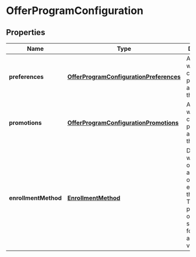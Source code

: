
# OfferProgramConfiguration

## Properties
Name | Type | Description | Notes
------------ | ------------- | ------------- | -------------
**preferences** | [**OfferProgramConfigurationPreferences**](OfferProgramConfigurationPreferences.md) | An object which contains the preferences applied to the offer. |  [optional]
**promotions** | [**OfferProgramConfigurationPromotions**](OfferProgramConfigurationPromotions.md) | An object which contains the promotions applied to the offer. |  [optional]
**enrollmentMethod** | [**EnrollmentMethod**](EnrollmentMethod.md) | Determines whether the offer was automatically or manually enrolled in the program. This property is only supported for sellers and not vendors. |  [optional]



